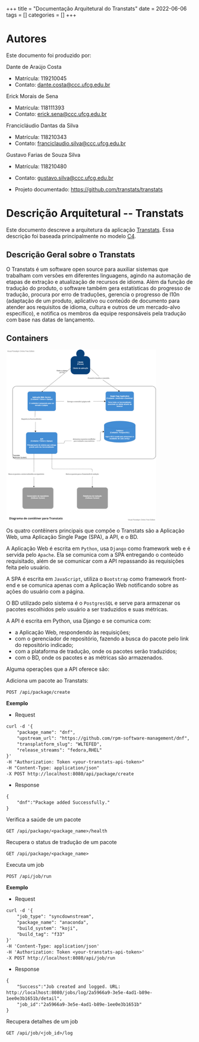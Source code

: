 +++
title = "Documentação Arquitetural do Transtats"
date = 2022-06-06
tags = []
categories = []
+++

# Autores

Este documento foi produzido por:

Dante de Araújo Costa
- Matrícula: 119210045
- Contato: dante.costa@ccc.ufcg.edu.br

Erick Morais de Sena
- Matrícula: 118111393
- Contato: erick.sena@ccc.ufcg.edu.br

Francicláudio Dantas da Silva
- Matrícula: 118210343
- Contato: franciclaudio.silva@ccc.ufcg.edu.br

Gustavo Farias de Souza Silva
- Matrícula: 118210480
- Contato: gustavo.silva@ccc.ufcg.edu.br

- Projeto documentado: https://github.com/transtats/transtats

# Descrição Arquitetural -- Transtats

Este documento descreve a arquitetura da aplicação [Transtats](https://github.com/transtats/transtats). Essa descrição foi baseada principalmente no modelo [C4](https://c4model.com/).

## Descrição Geral sobre o Transtats

O Transtats é um software open source para auxiliar sistemas que trabalham com versões em diferentes linguagens, agindo na automação de etapas de extração e atualização de recursos de idioma. Além da função de tradução do produto, o software também gera estatísticas do progresso de tradução, procura por erro de traduções, gerencia o progresso de I10n (adaptação de um produto, aplicativo ou conteúdo de documento para atender aos requisitos de idioma, cultura e outros de um mercado-alvo específico), e notifica os membros da equipe responsáveis pela tradução com base nas datas de lançamento.

## Containers

<img class="center" src="./transtats/diagrama-container.png" style="width:80%">

Os quatro contêiners principais que compõe o Transtats são a Aplicação Web, uma Aplicação Single Page (SPA), a API, e o BD.

A Aplicação Web é escrita em `Python`, usa `Django` como framework web e é servida pelo `Apache`. Ela se comunica com a SPA entregando o conteúdo requisitado, além de se comunicar com a API repassando às requisições feita pelo usuário.

A SPA é escrita em `JavaScript`, utiliza o `Bootstrap` como framework front-end e se comunica apenas com a Aplicação Web notificando sobre as ações do usuário com a página.

O BD utilizado pelo sistema é o `PostgresSQL` e serve para armazenar os pacotes escolhidos pelo usuário a ser traduzidos e suas métricas.

A API é escrita em Python, usa Django e se comunica com:
- a Aplicação Web, respondendo às requisições; 
- com o gerenciador de repositório, fazendo a busca do pacote pelo link do repositório indicado;
- com a plataforma de tradução, onde os pacotes serão traduzidos; 
- com o BD, onde os pacotes e as métricas são armazenados.

Alguma operações que a API oferece são:

Adiciona um pacote ao Transtats:
```
POST /api/package/create 
```
**Exemplo**

- Request
```
curl -d '{
    "package_name": "dnf", 
    "upstream_url": "https://github.com/rpm-software-management/dnf",
    "transplatform_slug": "WLTEFED", 
    "release_streams": "fedora,RHEL"
}' 
-H "Authorization: Token <your-transtats-api-token>" 
-H "Content-Type: application/json" 
-X POST http://localhost:8080/api/package/create 
```
- Response
```
{
    "dnf":"Package added Successfully."
}
```

Verifica a saúde de um pacote
```
GET /api/package/<package_name>/health 
```

Recupera o status de tradução de um pacote
```
GET /api/package/<package_name> 
```

Executa um job
```
POST /api/job/run
```
**Exemplo**
- Request
```
curl -d '{
    "job_type": "syncdownstream", 
    "package_name": "anaconda", 
    "build_system": "koji", 
    "build_tag": "f33"
}' 
-H 'Content-Type: application/json' 
-H 'Authorization: Token <your-transtats-api-token>' 
-X POST http://localhost:8080/api/job/run
```
- Response
```
{
    "Success":"Job created and logged. URL: http://localhost:8080/jobs/log/2a5966a9-3e5e-4ad1-b89e-1ee0e3b1651b/detail",
    "job_id":"2a5966a9-3e5e-4ad1-b89e-1ee0e3b1651b"
}
```

Recupera detalhes de um job
```
GET /api/job/<job_id>/log
```